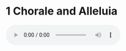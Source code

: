 # 1 Chorale and Alleluia
<audio controls>
<source src="https://github.com/sfhs-music/lancer-band/raw/main/docs/assets/angels-and-demons/audio-with-click/1-cad-with-click.mp3"
        type="audio/mpeg">
<audio><br>
# 2 Night Watch
<audio controls>
<source src="https://github.com/sfhs-music/lancer-band/raw/main/docs/assets/angels-and-demons/audio-with-click/2-nw-with-click.mp3"
        type="audio/mpeg">
<audio><br>
# 3 Journey of Man
<audio controls>
<source src="https://github.com/sfhs-music/lancer-band/raw/main/docs/assets/angels-and-demons/audio-with-click/3-jom-with-click.mp3"
        type="audio/mpeg">
<audio>
